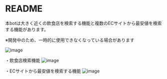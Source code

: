 # README

本botは大きく近くの飲食店を検索する機能と複数のECサイトから最安値を検索する機能があります。

※開発中のため、一時的に使用できなくなっている場合があります

![image](https://user-images.githubusercontent.com/15973671/48333439-bde42e00-e69a-11e8-9485-a1165f45d9c5.png)


・飲食店検索機能
![image](https://user-images.githubusercontent.com/15973671/48669108-7baa6900-eb40-11e8-8ca4-801b936f1428.png)


・ECサイトから最安値を検索する機能
![image](https://user-images.githubusercontent.com/15973671/48669169-06d82e80-eb42-11e8-9685-74737cf6c679.png)
